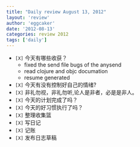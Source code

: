 ```yaml
---
title: "Daily review August 13, 2012" 
layout: 'review'
author: 'eggcaker'
date: '2012-08-13'
categories: review 2012
tags: ['daily']
---
```



  * `[X]` 今天有哪些收获？ 
    * fixed the send file bugs of the anysend 
    * read clojure and objc documation 
    * resume generated 
  * `[X]` 今天有没有控制好自己的情绪? 
  * `[X]` 非礼勿视，非礼勿听,论人是非者，必是是非人。 
  * `[X]` 今天的计划完成了吗？ 
  * `[X]` 今天的好习惯执行了吗？ 
  * `[X]` 整理收集篮 
  * `[X]` 写日记 
  * `[X]` 记账 
  * `[X]` 发布日志草稿 

